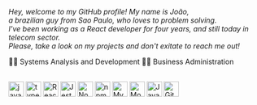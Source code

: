 *Hey, welcome to my GitHub profile! My name is João, <br/>
a brazilian guy from Sao Paulo, who loves to problem solving. <br/>
I've been working as a React developer for four years, and still today in telecom sector. <br/>
Please, take a look on my projects and don't exitate to reach me out!*

👨‍🎓 Systems Analysis and Development
👨‍🎓 Business Administration

<div style="display: inline_block"><br>
  <img align="center" alt="javascript" height="30" width="auto" src="https://cdn.jsdelivr.net/gh/devicons/devicon/icons/javascript/javascript-original.svg" />
  <img align="center" alt="typescript" height="30" width="auto" src="https://cdn.jsdelivr.net/gh/devicons/devicon/icons/typescript/typescript-original.svg" />
  <img align="center" alt="React" height="30" width="auto" src="https://cdn.jsdelivr.net/gh/devicons/devicon/icons/react/react-original.svg" />
  <img align="center" alt="Jest" height="30" width="auto" src="https://cdn.jsdelivr.net/gh/devicons/devicon/icons/jest/jest-plain.svg" />
  <img align="center" alt="Node" height="30" width="auto" src="https://cdn.jsdelivr.net/gh/devicons/devicon/icons/nodejs/nodejs-original.svg" />
  <img align="center" alt="npm" height="30" width="auto" src="https://cdn.jsdelivr.net/gh/devicons/devicon@latest/icons/npm/npm-original-wordmark.svg" />
  <img align="center" alt="MySQL" height="30" width="auto" src="https://cdn.jsdelivr.net/gh/devicons/devicon/icons/mysql/mysql-original.svg" />
  <img align="center" alt="MongoDB" height="30" width="auto" src="https://cdn.jsdelivr.net/gh/devicons/devicon/icons/mongodb/mongodb-original.svg" />
  <img align="center" alt="Java" height="30" width="auto" src="https://cdn.jsdelivr.net/gh/devicons/devicon@latest/icons/java/java-original.svg" />
  <img align="center" alt="Git" height="30" width="auto" src="https://cdn.jsdelivr.net/gh/devicons/devicon@latest/icons/git/git-original.svg" />
</div>

